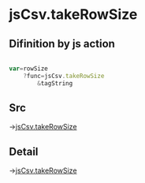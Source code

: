 # jsCsv.takeRowSize

## Difinition by js action

```js.js

var=rowSize
	?func=jsCsv.takeRowSize
		&tagString
```

## Src

->[jsCsv.takeRowSize](https://github.com/puutaro/CommandClick/blob/master/app/src/main/java/com/puutaro/commandclick/fragment_lib/terminal_fragment/js_interface/JsCsv.kt#L24)

## Detail

->[jsCsv.takeRowSize](https://github.com/puutaro/CommandClick/blob/master/md/developer/js_interface/details/JsCsv/takeRowSize.md)
